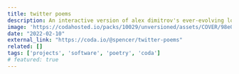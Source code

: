 ```yaml
---
title: twitter poems
description: An interactive version of alex dimitrov's ever-evolving love and loneliness poem
image: 'https://codahosted.io/packs/10029/unversioned/assets/COVER/98e07a9363f1216cde8b61607bfa8c41d5e93b27358dbe98972ad32961d52538d6cd75312ce1269b2d624112d21e9ce4367f1c07d578082dc90130ec7310b1faa6a2aa257b2c642d7177506d924ad741f64c41bc8471259780e9263ef20b92748f2d4011'
date: "2022-02-10"
external_link: "https://coda.io/@spencer/twitter-poems"
related: []
tags: ['projects', 'software', 'poetry', 'coda']
# featured: true
---
```


